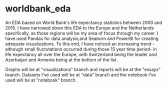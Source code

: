 # worldbank_eda
An EDA based on World Bank's life expectancy statistics between 2000 and 2015. I have narrowed down this EDA to the Europe and the Netherlands specifically, as those regions will be my area of focus through my career. I have used Pandas for data analysis;and Seaborn and PowerBI for creating adequate visualizations. To this end, I have noticed an increasing trend -although small fluctutations occurred during those 15 year time period- in life expectancy all over the Europe, with Switzerland being the leader and Azerbaijan and Armenia being at the bottom of the list. 

Graphs will be at "visualizations" branch and reports will be at the "essays" branch. Datasets I've used will be at "data" branch and the notebook I've used will be at "notebook" branch.
